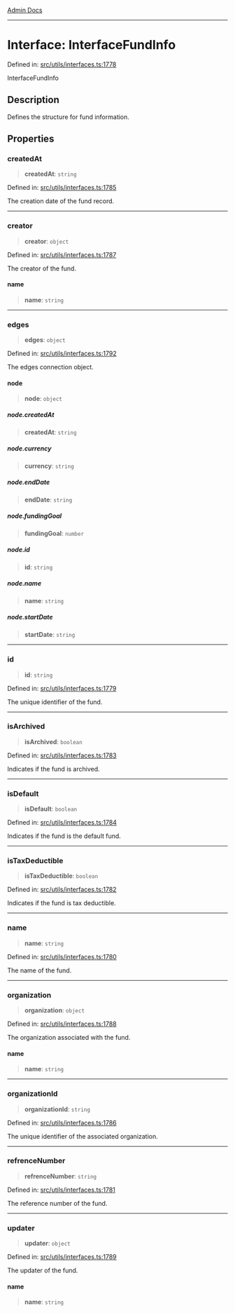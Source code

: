 [Admin Docs](/)

***

# Interface: InterfaceFundInfo

Defined in: [src/utils/interfaces.ts:1778](https://github.com/PalisadoesFoundation/talawa-admin/blob/main/src/utils/interfaces.ts#L1778)

InterfaceFundInfo

## Description

Defines the structure for fund information.

## Properties

### createdAt

> **createdAt**: `string`

Defined in: [src/utils/interfaces.ts:1785](https://github.com/PalisadoesFoundation/talawa-admin/blob/main/src/utils/interfaces.ts#L1785)

The creation date of the fund record.

***

### creator

> **creator**: `object`

Defined in: [src/utils/interfaces.ts:1787](https://github.com/PalisadoesFoundation/talawa-admin/blob/main/src/utils/interfaces.ts#L1787)

The creator of the fund.

#### name

> **name**: `string`

***

### edges

> **edges**: `object`

Defined in: [src/utils/interfaces.ts:1792](https://github.com/PalisadoesFoundation/talawa-admin/blob/main/src/utils/interfaces.ts#L1792)

The edges connection object.

#### node

> **node**: `object`

##### node.createdAt

> **createdAt**: `string`

##### node.currency

> **currency**: `string`

##### node.endDate

> **endDate**: `string`

##### node.fundingGoal

> **fundingGoal**: `number`

##### node.id

> **id**: `string`

##### node.name

> **name**: `string`

##### node.startDate

> **startDate**: `string`

***

### id

> **id**: `string`

Defined in: [src/utils/interfaces.ts:1779](https://github.com/PalisadoesFoundation/talawa-admin/blob/main/src/utils/interfaces.ts#L1779)

The unique identifier of the fund.

***

### isArchived

> **isArchived**: `boolean`

Defined in: [src/utils/interfaces.ts:1783](https://github.com/PalisadoesFoundation/talawa-admin/blob/main/src/utils/interfaces.ts#L1783)

Indicates if the fund is archived.

***

### isDefault

> **isDefault**: `boolean`

Defined in: [src/utils/interfaces.ts:1784](https://github.com/PalisadoesFoundation/talawa-admin/blob/main/src/utils/interfaces.ts#L1784)

Indicates if the fund is the default fund.

***

### isTaxDeductible

> **isTaxDeductible**: `boolean`

Defined in: [src/utils/interfaces.ts:1782](https://github.com/PalisadoesFoundation/talawa-admin/blob/main/src/utils/interfaces.ts#L1782)

Indicates if the fund is tax deductible.

***

### name

> **name**: `string`

Defined in: [src/utils/interfaces.ts:1780](https://github.com/PalisadoesFoundation/talawa-admin/blob/main/src/utils/interfaces.ts#L1780)

The name of the fund.

***

### organization

> **organization**: `object`

Defined in: [src/utils/interfaces.ts:1788](https://github.com/PalisadoesFoundation/talawa-admin/blob/main/src/utils/interfaces.ts#L1788)

The organization associated with the fund.

#### name

> **name**: `string`

***

### organizationId

> **organizationId**: `string`

Defined in: [src/utils/interfaces.ts:1786](https://github.com/PalisadoesFoundation/talawa-admin/blob/main/src/utils/interfaces.ts#L1786)

The unique identifier of the associated organization.

***

### refrenceNumber

> **refrenceNumber**: `string`

Defined in: [src/utils/interfaces.ts:1781](https://github.com/PalisadoesFoundation/talawa-admin/blob/main/src/utils/interfaces.ts#L1781)

The reference number of the fund.

***

### updater

> **updater**: `object`

Defined in: [src/utils/interfaces.ts:1789](https://github.com/PalisadoesFoundation/talawa-admin/blob/main/src/utils/interfaces.ts#L1789)

The updater of the fund.

#### name

> **name**: `string`
